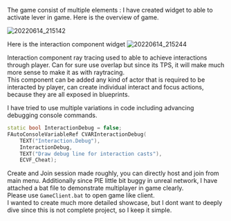 The game consist of multiple elements : 
I have created widget to able to activate lever in game. Here is the overview of game.

![20220614_215142](https://user-images.githubusercontent.com/22418431/173666769-852bae8a-39c4-4367-a32e-2f779c246f7c.jpg)

Here is the interaction component widget
![20220614_215244](https://user-images.githubusercontent.com/22418431/173666920-3238a49d-1e67-4790-aefb-9b401b53e7c9.jpg)

Interaction component ray tracing used to able to achieve interactions through player. Can for sure use overlap but since its TPS, it will make much more sense to make it as with raytracing.<br>
This component can be added any kind of actor that is required to be interacted by player, can create individual interact and focus actions, because they are all exposed in blueprints.

I have tried to use multiple variations in code including advancing debugging console commands.
```C++
static bool InteractionDebug = false;
FAutoConsoleVariableRef CVARInteractionDebug(
    TEXT("Interaction.Debug"),
    InteractionDebug,
    TEXT("Draw debug line for interaction casts"),
    ECVF_Cheat);
```

Create and Join session made roughly, you can directly host and join from main menu. Additionally since PIE little bit buggy in unreal network, I have attached a bat file to demonstrate multiplayer in game clearly.
<br>
Please use `GameClient.bat` to open game like client.<br>
I wanted to create much more detailed showcase, but I dont want to deeply dive since this is not complete project, so I keep it simple.
